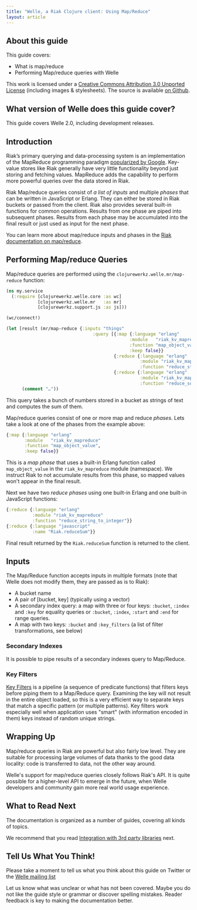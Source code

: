 ```yaml
---
title: "Welle, a Riak Clojure client: Using Map/Reduce"
layout: article
---
```


## About this guide

This guide covers:

 * What is map/reduce
 * Performing Map/reduce queries with Welle

This work is licensed under a <a rel="license" href="http://creativecommons.org/licenses/by/3.0/">Creative Commons Attribution 3.0 Unported License</a> (including images & stylesheets). The source is available [on Github](https://github.com/clojurewerkz/welle.docs).


## What version of Welle does this guide cover?

This guide covers Welle 2.0, including development releases.


## Introduction

Riak’s primary querying and data-processing system is an implementation of the MapReduce programming paradigm [popularized by Google](http://labs.google.com/papers/mapreduce.html).
Key-value stores like Riak generally have very little functionality beyond just storing and fetching values.
MapReduce adds the capability to perform more powerful queries over the data stored in Riak.

Riak Map/reduce queries consist of *a list of inputs* and multiple *phases* that can be written in JavaScript or Erlang. They can either be stored in Riak buckets or
passed from the client. Riak also provides several built-in functions for common operations. Results from one
phase are piped into subsequent phases. Results from each phase may be accumulated into the final result or just used
as input for the next phase.

You can learn more about map/reduce inputs and phases in the [Riak documentation on map/reduce](http://wiki.basho.com/MapReduce.html).


## Performing Map/reduce Queries

Map/reduce queries are performed using the `clojurewerkz.welle.mr/map-reduce` function:

``` clojure
(ns my.service
  (:require [clojurewerkz.welle.core :as wc]
            [clojurewerkz.welle.mr   :as mr]
            [clojurewerkz.support.js :as js]))

(wc/connect!)

(let [result (mr/map-reduce {:inputs "things"
                                 :query [{:map {:language "erlang"
                                               :module   "riak_kv_mapreduce"
                                               :function "map_object_value",
                                               :keep false}}
                                         {:reduce {:language "erlang"
                                                   :module "riak_kv_mapreduce"
                                                   :function "reduce_string_to_integer"}}
                                         {:reduce {:language "erlang"
                                                   :module "riak_kv_mapreduce"
                                                   :function "reduce_sort"}}]})]
      (comment "…"))
```

This query takes a bunch of numbers stored in a bucket as strings of text and computes the sum of them.

Map/reduce queries consist of one or more map and reduce *phases*. Lets take a look at one of the phases from the example above:

``` clojure
{:map {:language "erlang"
       :module   "riak_kv_mapreduce"
       :function "map_object_value",
       :keep false}}
```

This is a *map phase* that uses a built-in Erlang function called `map_object_value` in the `riak_kv_mapreduce` module (namespace). We instruct Riak to
not accumulate results from this phase, so mapped values won't appear in the final result.

Next we have two *reduce phases* using one built-in Erlang and one built-in JavaScript functions:

``` clojure
{:reduce {:language "erlang"
          :module "riak_kv_mapreduce"
          :function "reduce_string_to_integer"}}
{:reduce {:language "javascript"
          :name "Riak.reduceSum"}}
```

Final result returned by the `Riak.reduceSum` function is returned to the client.


## Inputs

The Map/Reduce function accepts inputs in multiple formats (note that Welle does not modify them, they are passed as is to Riak):

 * A bucket name
 * A pair of [bucket, key] (typically using a vector)
 * A secondary index query: a map with three or four keys: `:bucket`, `:index` and `:key` for equality queries or `:bucket`, `:index`, `:start` and `:end` for range queries.
 * A map with two keys: `:bucket` and `:key_filters` (a list of filter transformations, see below)


### Secondary Indexes

It is possible to pipe results of a secondary indexes query to Map/Reduce. 


### Key Filters

[Key Filters](http://wiki.basho.com/Key-Filters.html) is a pipeline (a sequence of predicate functions) that filters keys before piping them to
a Map/Reduce query. Examining the key will not result in the entire object loaded, so this is a very efficient way to separate keys
that match a specific pattern (or multiple patterns). Key filters work especially well when application uses "smart" (with information encoded
in them) keys instead of random unique strings.


## Wrapping Up

Map/reduce queries in Riak are powerful but also fairly low
level. They are suitable for processing large volumes of data thanks
to the good data locality: code is transferred to data, not the other
way around.

Welle's support for map/reduce queries closely follows Riak's API. It
is quite possible for a higher-level API to emerge in the future, when
Welle developers and community gain more real world usage experience.


## What to Read Next

The documentation is organized as a number of guides, covering all kinds of topics.

We recommend that you read [Integration with 3rd party libraries](/articles/integration.html) next.



## Tell Us What You Think!

Please take a moment to tell us what you think about this guide on
Twitter or the [Welle mailing
list](https://groups.google.com/forum/#!forum/clojure-riak)

Let us know what was unclear or what has not been covered. Maybe you
do not like the guide style or grammar or discover spelling
mistakes. Reader feedback is key to making the documentation better.
